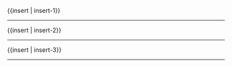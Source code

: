 {{insert | insert-1}}

----------

{{insert | insert-2}}

----------

{{insert | insert-3}}

----------
